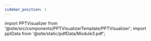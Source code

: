 ```yaml
---
sidebar_position: 1
---
```


import PPTVisualizer from '@site/src/components/PPTVisualizerTemplate/PPTVisualizer';
import pptData from '@site/static/pdfData/Module3.pdf';

<PPTVisualizer pptFile={pptData} />
